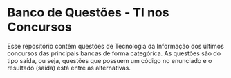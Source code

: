 # Banco de Questões - TI nos Concursos
Esse repositório contém questões de Tecnologia da Informação dos últimos concursos das principais bancas de forma categórica. As questões são do tipo saída, ou seja, questões que possuem um código no enunciado e o resultado (saída) está entre as alternativas.
